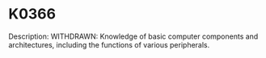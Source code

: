 # K0366
Description: WITHDRAWN: Knowledge of basic computer components and architectures, including the functions of various peripherals.

